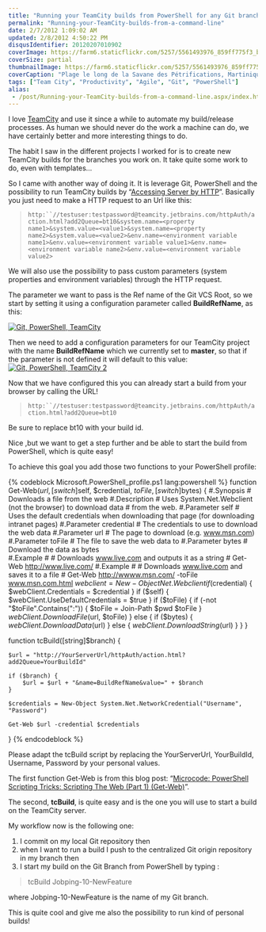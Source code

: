 ```yaml
---
title: "Running your TeamCity builds from PowerShell for any Git branch"
permalink: "Running-your-TeamCity-builds-from-a-command-line"
date: 2/7/2012 1:09:02 AM
updated: 2/8/2012 4:50:22 PM
disqusIdentifier: 20120207010902
coverImage: https://farm6.staticflickr.com/5257/5561493976_859ff775f3_b.jpg
coverSize: partial
thumbnailImage: https://farm6.staticflickr.com/5257/5561493976_859ff775f3_q.jpg
coverCaption: "Plage le long de la Savane des Pétrifications, Martinique"
tags: ["Team City", "Productivity", "Agile", "Git", "PowerShell"]
alias:
 - /post/Running-your-TeamCity-builds-from-a-command-line.aspx/index.html
---
```

<!-- [![Plage le long de la Savane des Pétrifications](http://farm6.staticflickr.com/5257/5561493976_859ff775f3_m.jpg)](http://www.flickr.com/photos/laurentkempe/5561493976/ "Plage le long de la Savane des Pétrifications by Laurent Kempé, on Flickr") -->  

I love [TeamCity](http://www.jetbrains.com/teamcity/) and use it since a while to automate my build/release processes. As human we should never do the work a machine can do, we have certainly better and more interesting things to do.
<!-- more -->

The habit I saw in the different projects I worked for is to create new TeamCity builds for the branches you work on. It take quite some work to do, even with templates…

So I came with another way of doing it. It is leverage Git, PowerShell and the possibility to run TeamCity builds by “[Accessing Server by HTTP](http://confluence.jetbrains.net/display/TCD6/Accessing+Server+by+HTTP)”. Basically you just need to make a HTTP request to an Url like this:

> `http:``//testuser:testpassword@teamcity.jetbrains.com/httpAuth/action.html?add2Queue=bt10&system.name=<property name1>&system.value=<value1>&system.name=<property name2>&system.value=<value2>&env.name=<environment variable name1>&env.value=<environment variable value1>&env.name=<environment variable name2>&env.value=<environment variable value2>`

We will also use the possibility to pass custom parameters (system properties and environment variables) through the HTTP request.

The parameter we want to pass is the Ref name of the Git VCS Root, so we start by setting it using a configuration parameter called **BuildRefName**, as this:

 [![Git, PowerShell, TeamCity](http://farm8.staticflickr.com/7005/6830300407_f835d6002f_o.png)](http://www.flickr.com/photos/laurentkempe/6830300407/ "Git, PowerShell, TeamCity by Laurent Kempé, on Flickr")   

Then we need to add a configuration parameters for our TeamCity project with the name **BuildRefName** which we currently set to **master**, so that if the parameter is not defined it will default to this value:
 [![Git, PowerShell, TeamCity 2](http://farm8.staticflickr.com/7164/6830361585_d10f7c0f3a_o.png)](http://www.flickr.com/photos/laurentkempe/6830361585/ "Git, PowerShell, TeamCity 2 by Laurent Kempé, on Flickr")   

Now that we have configured this you can already start a build from your browser by calling the URL!

> `http:``//testuser:testpassword@teamcity.jetbrains.com/httpAuth/action.html?add2Queue=bt10`

Be sure to replace bt10 with your build id.

Nice ,but we want to get a step further and be able to start the build from PowerShell, which is quite easy!

To achieve this goal you add those two functions to your PowerShell profile:

{% codeblock Microsoft.PowerShell_profile.ps1 lang:powershell %}
function Get-Web($url, 
    [switch]$self,
    $credential, 
    $toFile,
    [switch]$bytes)
{
    #.Synopsis
    #    Downloads a file from the web
    #.Description
    #    Uses System.Net.Webclient (not the browser) to download data
    #    from the web.
    #.Parameter self
    #    Uses the default credentials when downloading that page (for downloading intranet pages)
    #.Parameter credential
    #    The credentials to use to download the web data
    #.Parameter url
    #    The page to download (e.g. www.msn.com)    
    #.Parameter toFile
    #    The file to save the web data to
    #.Parameter bytes
    #    Download the data as bytes   
    #.Example
    #    # Downloads www.live.com and outputs it as a string
    #    Get-Web http://www.live.com/
    #.Example
    #    # Downloads www.live.com and saves it to a file
    #    Get-Web http://wwww.msn.com/ -toFile www.msn.com.html
    $webclient = New-Object Net.Webclient
    if ($credential) {
        $webClient.Credentials = $credential
    }
    if ($self) {
        $webClient.UseDefaultCredentials = $true
    }
    if ($toFile) {
        if (-not "$toFile".Contains(":")) {
            $toFile = Join-Path $pwd $toFile
        }
        $webClient.DownloadFile($url, $toFile)
    } else {
        if ($bytes) {
            $webClient.DownloadData($url)
        } else {
            $webClient.DownloadString($url)
        }
    }
}

function tcBuild([string]$branch) {

    $url = "http://YourServerUrl/httpAuth/action.html?add2Queue=YourBuildId"

    if ($branch) {
        $url = $url + "&name=BuildRefName&value=" + $branch
    }
    
    $credentials = New-Object System.Net.NetworkCredential("Username", "Password")

    Get-Web $url -credential $credentials
}
{% endcodeblock %}

Please adapt the tcBuild script by replacing the YourServerUrl, YourBuildId, Username, Password by your personal values.

The first function Get-Web is from this blog post: “[Microcode: PowerShell Scripting Tricks: Scripting The Web (Part 1) (Get-Web)](http://blogs.msdn.com/b/mediaandmicrocode/archive/2008/12/01/microcode-powershell-scripting-tricks-scripting-the-web-part-1-get-web.aspx)”.

The second, **tcBuild**, is quite easy and is the one you will use to start a build on the TeamCity server.

My workflow now is the following one:

1.  I commit on my local Git repository then 
2.  when I want to run a build I push to the centralized Git origin repository in my branch then 
3.  I start my build on the Git Branch from PowerShell by typing : 

> tcBuild Jobping-10-NewFeature

where Jobping-10-NewFeature is the name of my Git branch.

This is quite cool and give me also the possibility to run kind of personal builds!
